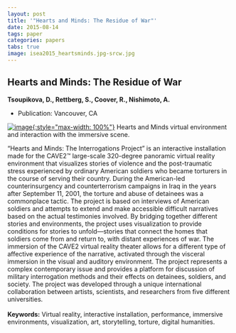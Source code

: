 ```yaml
---
layout: post
title: '"Hearts and Minds: The Residue of War"'
date: 2015-08-14
tags: paper
categories: papers
tabs: true
image: isea2015_heartsminds.jpg-srcw.jpg
---
```


## Hearts and Minds: The Residue of War
**Tsoupikova, D., Rettberg, S., Coover, R., Nishimoto, A.**
- Publication: Vancouver, CA


[![image](https://www.evl.uic.edu/output/originals/isea2015_heartsminds.jpg-srcw.jpg){:style="max-width: 100%"}](https://www.evl.uic.edu/output/originals/isea2015_heartsminds.jpg-srcw.jpg)
Hearts and Minds virtual environment and interaction with the immersive scene.

&ldquo;Hearts and Minds: The Interrogations Project&rdquo; is an interactive installation made for the CAVE2&trade; large-scale 320-degree panoramic virtual reality environment that visualizes stories of violence and the post-traumatic stress experienced by ordinary American soldiers who became torturers in the course of serving their country. During the American-led counterinsurgency and counterterrorism campaigns in Iraq in the years after September 11, 2001, the torture and abuse of detainees was a commonplace tactic. The project is based on interviews of American soldiers and attempts to extend and make accessible difficult narratives based on the actual testimonies involved. By bridging together different stories and environments, the project uses visualization to provide conditions for stories to unfold—stories that connect the homes that soldiers come from and return to, with distant experiences of war. The immersion of the CAVE2 virtual reality theater allows for a different type of affective experience of the narrative, activated through the visceral immersion in the visual and auditory environment. The project represents a complex contemporary issue and provides a platform for discussion of military interrogation methods and their effects on detainees, soldiers, and society. The project was developed through a unique international collaboration between artists, scientists, and researchers from five different universities.<br><br>
<strong>Keywords:</strong> Virtual reality, interactive installation, performance, immersive environments, visualization, art, storytelling, torture, digital humanities.